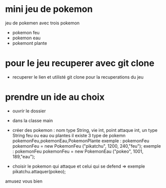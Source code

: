 # mini jeu de pokemon

jeu de pokemen avec trois pokemon

- pokemon feu
- pokemon eau
- pokemont plante

# pour le jeu recuperer avec git clone

- recuperer le lien et utilisté git clone pour la recuperations du jeu

# prendre un ide au choix

- ouvrir le dossier
- dans la classe main
- créer des pokemon : nom type String, vie int, point attaque int, un type String feu ou eau ou plantes
  il existe 3 type de pokemn pokemonFeu,pokemonEau,PokemonPlante
  exemple : pokemonFeu pokemonFeu = new PokemonFeu ("pikatchu", 1200, 240,"feu");
  exemple : pokemonFeu pokemonFeu = new PokemonEau ("pokeo", 1001, 189,"eau");

- choisir le pokemon qui attaque et celui qui se defend
  => exemple pikatchu.attaquer(pokeo);

amusez vous bien
